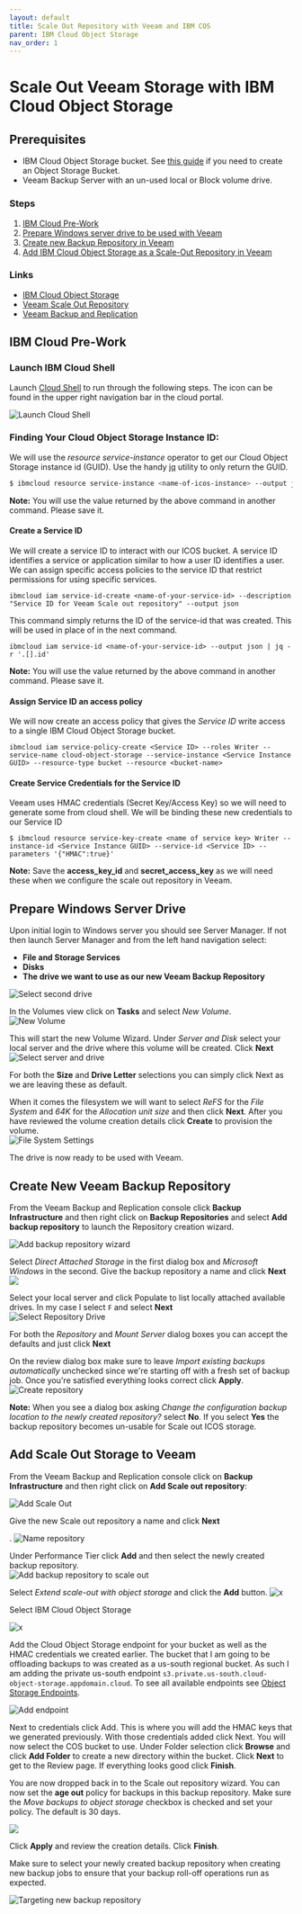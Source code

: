 ```yaml
---
layout: default
title: Scale Out Repository with Veeam and IBM COS
parent: IBM Cloud Object Storage
nav_order: 1
---
```


# Scale Out Veeam Storage with IBM Cloud Object Storage

## Prerequisites

* IBM Cloud Object Storage bucket. See [this guide](https://cloud.ibm.com/docs/cloud-object-storage?topic=cloud-object-storage-getting-started-cloud-object-storage#gs-create-buckets) if you need to create an Object Storage Bucket.
* Veeam Backup Server with an un-used local or Block volume drive.

### Steps

1. [IBM Cloud Pre-Work](#ibm-cloud-pre-work)
2. [Prepare Windows server drive to be used with Veeam](#prepare-windows-server-drive)
3. [Create new Backup Repository in Veeam](#create-new-veeam-backup-repository)
4. [Add IBM Cloud Object Storage as a Scale-Out Repository in Veeam](#add-scale-out-storage-to-veeam) 

### Links

* [IBM Cloud Object Storage](https://www.ibm.com/cloud/object-storage)
* [Veeam Scale Out Repository](https://helpcenter.veeam.com/docs/backup/vsphere/backup_repository_sobr.html?ver=100)
* [Veeam Backup and Replication](https://www.veeam.com/vm-backup-recovery-replication-software.html?ad=menu-products)

## IBM Cloud Pre-Work  
### Launch IBM Cloud Shell
Launch [Cloud Shell](https://cloud.ibm.com/docs/cloud-shell?topic=cloud-shell-getting-started) to run through the following steps. The icon can be found in the upper right navigation bar in the cloud portal.

![Launch Cloud Shell](https://dsc.cloud/quickshare/Shared-Image-2020-07-24-11-02-05.png)

### Finding Your Cloud Object Storage Instance ID:
We will use the _resource service-instance_ operator to get our Cloud Object Storage instance id \(GUID\). Use the handy [jq](https://stedolan.github.io/jq/) utility to only return the GUID.

```bash
$ ibmcloud resource service-instance <name-of-icos-instance> --output json | jq -r '.[].guid'
```

**Note:** You will use the value returned by the above command in another command. Please save it.

#### Create a Service ID  
We will create a service ID to interact with our ICOS bucket. A service ID identifies a service or application similar to how a user ID identifies a user. We can assign specific access policies to the service ID that restrict permissions for using specific services.

```shell
ibmcloud iam service-id-create <name-of-your-service-id> --description "Service ID for Veeam Scale out repository" --output json
```

This command simply returns the ID of the service-id that was created. This will be used in place of  in the next command.

```shell
ibmcloud iam service-id <name-of-your-service-id> --output json | jq -r '.[].id'
```

**Note:** You will use the value returned by the above command in another command. Please save it.

#### Assign Service ID an access policy

We will now create an access policy that gives the _Service ID_ write access to a single IBM Cloud Object Storage bucket.

```shell
ibmcloud iam service-policy-create <Service ID> --roles Writer --service-name cloud-object-storage --service-instance <Service Instance GUID> --resource-type bucket --resource <bucket-name>
```

#### Create Service Credentials for the Service ID
Veeam uses HMAC credentials \(Secret Key/Access Key\) so we will need to generate some from cloud shell. We will be binding these new credentials to our Service ID

```shell
$ ibmcloud resource service-key-create <name of service key> Writer --instance-id <Service Instance GUID> --service-id <Service ID> --parameters '{"HMAC":true}'
```

**Note:** Save the **access\_key\_id** and **secret\_access\_key** as we will need these when we configure the scale out repository in Veeam.

## Prepare Windows Server Drive
Upon initial login to Windows server you should see Server Manager. If not then launch Server Manager and from the left hand navigation select:

* **File and Storage Services**
* **Disks**
* **The drive we want to use as our new Veeam Backup Repository**

![Select second drive](https://dsc.cloud/quickshare/select-second-drive.png)

In the Volumes view click on **Tasks** and select _New Volume_.  
![New Volume](https://dsc.cloud/quickshare/volume-tasks-new-volume.png)

This will start the new Volume Wizard. Under _Server and Disk_ select your local server and the drive where this volume will be created. Click **Next**  
![Select server and drive](https://dsc.cloud/quickshare/server-and-disks.png)

For both the **Size** and **Drive Letter** selections you can simply click Next as we are leaving these as default.

When it comes the filesystem we will want to select _ReFS_ for the _File System_ and _64K_ for the _Allocation unit size_ and then click **Next**. After you have reviewed the volume creation details click **Create** to provision the volume.  
![File System Settings](https://dsc.cloud/quickshare/file-system-settings.png)

The drive is now ready to be used with Veeam.

## Create New Veeam Backup Repository
From the Veeam Backup and Replication console click **Backup Infrastructure** and then right click on **Backup Repositories** and select **Add backup repository** to launch the Repository creation wizard.

![Add backup repository wizard](https://dsc.cloud/quickshare/add-backup-repository.png)

Select _Direct Attached Storage_ in the first dialog box and _Microsoft Windows_ in the second. Give the backup repository a name and click **Next**  
![](https://dsc.cloud/quickshare/Shared-Image-2020-07-24-09-50-40.png)

Select your local server and click Populate to list locally attached available drives. In my case I select `F` and select **Next**  
![Select Repository Drive](https://dsc.cloud/quickshare/select-repo-drive.png)

For both the _Repository_ and _Mount Server_ dialog boxes you can accept the defaults and just click **Next**

On the review dialog box make sure to leave _Import existing backups automatically_ unchecked since we're starting off with a fresh set of backup job. Once you're satisfied everything looks correct click **Apply**.  
![Create repository](https://dsc.cloud/quickshare/Shared-Image-2020-07-24-09-55-55.png)

**Note:** When you see a dialog box asking _Change the configuration backup location to the newly created repository?_ select **No**. If you select **Yes** the backup repository becomes un-usable for Scale out ICOS storage.

## Add Scale Out Storage to Veeam

From the Veeam Backup and Replication console click on **Backup Infrastructure** and then right click on **Add Scale out repository**:

![Add Scale Out](https://dsc.cloud/quickshare/add-scale-out.png)

Give the new Scale out repository a name and click **Next**

. ![Name repository](https://dsc.cloud/quickshare/name-scale-out-repo.png)

Under Performance Tier click **Add** and then select the newly created backup repository.  
![Add backup repository to scale out](https://dsc.cloud/quickshare/add-repo-to-scale-out.png)

Select _Extend scale-out with object storage_ and click the **Add** button. ![x](https://dsc.cloud/quickshare/Shared-Image-2020-07-24-10-06-01.png)

Select IBM Cloud Object Storage

 ![x](https://dsc.cloud/quickshare/Shared-Image-2020-07-24-10-07-19.png)

Add the Cloud Object Storage endpoint for your bucket as well as the HMAC credentials we created earlier. The bucket that I am going to be offloading backups to was created as a us-south regional bucket. As such I am adding the private us-south endpoint `s3.private.us-south.cloud-object-storage.appdomain.cloud`. To see all available endpoints see [Object Storage Endpoints](https://cloud.ibm.com/docs/cloud-object-storage?topic=cloud-object-storage-endpoints).

![Add endpoint](https://dsc.cloud/quickshare/Shared-Image-2020-07-24-10-09-49.png)

Next to credentials click Add. This is where you will add the HMAC keys that we generated previously. With those credentials added click Next. You will now select the COS bucket to use. Under Folder selection click **Browse** and click **Add Folder** to create a new directory within the bucket. Click **Next** to get to the Review page. If everything looks good click **Finish**.

You are now dropped back in to the Scale out repository wizard. You can now set the **age out** policy for backups in this backup repository. Make sure the _Move backups to object storage_ checkbox is checked and set your policy. The default is 30 days.

![](https://dsc.cloud/quickshare/Shared-Image-2020-07-24-10-26-45.png)

Click **Apply** and review the creation details. Click **Finish**.

Make sure to select your newly created backup repository when creating new backup jobs to ensure that your backup roll-off operations run as expected.

![Targeting new backup repository](https://dsc.cloud/quickshare/Shared-Image-2020-07-24-10-34-11.png)
